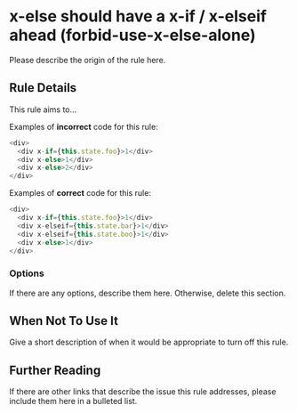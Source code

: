 # x-else should have a x-if / x-elseif ahead (forbid-use-x-else-alone)

Please describe the origin of the rule here.


## Rule Details

This rule aims to...

Examples of **incorrect** code for this rule:

```js
<div>
  <div x-if={this.state.foo}>1</div>
  <div x-else>1</div>
  <div x-else>2</div>
</div>
```

Examples of **correct** code for this rule:

```js
<div>
  <div x-if={this.state.foo}>1</div>
  <div x-elseif={this.state.bar}>1</div>
  <div x-elseif={this.state.boo}>1</div>
  <div x-else>1</div>
</div>
```

### Options

If there are any options, describe them here. Otherwise, delete this section.

## When Not To Use It

Give a short description of when it would be appropriate to turn off this rule.

## Further Reading

If there are other links that describe the issue this rule addresses, please include them here in a bulleted list.
